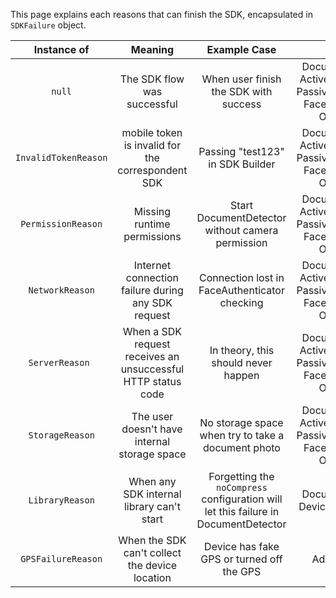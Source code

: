 This page explains each reasons that can finish the SDK, encapsulated in `SDKFailure` object.

| Instance of | Meaning | Example Case | SDKs |
| :--: | :--: | :--: | :--: |
| `null` | The SDK flow was successful | When user finish the SDK with success | DocumentDetector<br>ActiveFaceLiveness<br>PassiveFaceLiveness<br>FaceAuthenticator<br>Onboarding |
| `InvalidTokenReason` | mobile token is invalid for the correspondent SDK | Passing "test123" in SDK Builder | DocumentDetector<br>ActiveFaceLiveness<br>PassiveFaceLiveness<br>FaceAuthenticator<br>Onboarding |
| `PermissionReason` | Missing runtime permissions | Start DocumentDetector without camera permission | DocumentDetector<br>ActiveFaceLiveness<br>PassiveFaceLiveness<br>FaceAuthenticator<br>Onboarding |
| `NetworkReason` | Internet connection failure during any SDK request | Connection lost in FaceAuthenticator checking | DocumentDetector<br>ActiveFaceLiveness<br>PassiveFaceLiveness<br>FaceAuthenticator<br>Onboarding |
| `ServerReason ` | When a SDK request receives an unsuccessful HTTP status code | In theory, this should never happen | DocumentDetector<br>ActiveFaceLiveness<br>PassiveFaceLiveness<br>FaceAuthenticator<br>Onboarding |
| `StorageReason` | The user doesn't have internal storage space | No storage space when try to take a document photo | DocumentDetector<br>ActiveFaceLiveness<br>PassiveFaceLiveness<br>FaceAuthenticator<br>Onboarding |
| `LibraryReason` | When any SDK internal library can't start | Forgetting the `noCompress` configuration will let this failure in DocumentDetector | DocumentDetector<br>DeviceAuthenticator |
| `GPSFailureReason` | When the SDK can't collect the device location | Device has fake GPS or turned off the GPS | AddressCheck |